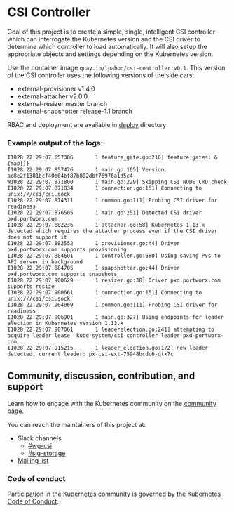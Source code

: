 # CSI Controller
Goal of this project is to create a simple, single, intelligent CSI controller
which can interrogate the Kubernetes version and the CSI driver to
determine which controller to load automatically. It will also setup the
appropriate objects and settings depending on the Kubernetes version.

Use the container image `quay.io/lpabon/csi-controller:v0.1`. This version of
the CSI controller uses the following versions of the side cars:

* external-provisioner v1.4.0
* external-attacher v2.0.0
* external-resizer master branch
* external-snapshotter release-1.1 branch

RBAC and deployment are available in [deploy](https://github.com/lpabon/csi-controller/tree/master/deploy/kubernetes) directory

### Example output of the logs:

```
I1028 22:29:07.857386       1 feature_gate.go:216] feature gates: &{map[]}
I1028 22:29:07.857476       1 main.go:165] Version: ac8e2f1381bcf40b04bf87b802dbf76976a1d5c4
W1028 22:29:07.871800       1 main.go:229] Skipping CSI NODE CRD check
I1028 22:29:07.871834       1 connection.go:151] Connecting to unix:///csi/csi.sock
I1028 22:29:07.874311       1 common.go:111] Probing CSI driver for readiness
I1028 22:29:07.876505       1 main.go:251] Detected CSI driver pxd.portworx.com
I1028 22:29:07.882236       1 attacher.go:58] Kubernetes 1.13.x detected which requires the attacher process even if the CSI driver does not support it
I1028 22:29:07.882552       1 provisioner.go:44] Driver pxd.portworx.com supports provisioning
I1028 22:29:07.884601       1 controller.go:680] Using saving PVs to API server in background
I1028 22:29:07.884705       1 snapshotter.go:44] Driver pxd.portworx.com supports snapshots
I1028 22:29:07.900629       1 resizer.go:38] Driver pxd.portworx.com supports resize
I1028 22:29:07.900661       1 connection.go:151] Connecting to unix:///csi/csi.sock
I1028 22:29:07.904069       1 common.go:111] Probing CSI driver for readiness
I1028 22:29:07.906901       1 main.go:327] Using endpoints for leader election in Kubernetes version 1.13.x
I1028 22:29:07.907061       1 leaderelection.go:241] attempting to acquire leader lease  kube-system/csi-controller-leader-pxd-portworx-com...
I1028 22:29:07.915215       1 leader_election.go:172] new leader detected, current leader: px-csi-ext-75948bcdc6-qtx7c
```

## Community, discussion, contribution, and support

Learn how to engage with the Kubernetes community on the [community page](http://kubernetes.io/community/).

You can reach the maintainers of this project at:

* Slack channels
  * [#wg-csi](https://kubernetes.slack.com/messages/wg-csi)
  * [#sig-storage](https://kubernetes.slack.com/messages/sig-storage)
* [Mailing list](https://groups.google.com/forum/#!forum/kubernetes-sig-storage)

### Code of conduct

Participation in the Kubernetes community is governed by the [Kubernetes Code of Conduct](code-of-conduct.md).
